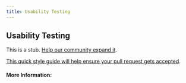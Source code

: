 ```yaml
---
title: Usability Testing
---
```


## Usability Testing

This is a stub. [Help our community expand it](https://github.com/freecodecamp/guides/tree/master/src/pages/articles/design/user-experience-research/usability-testing/index.md).

[This quick style guide will help ensure your pull request gets accepted](https://github.com/freeCodeCamp/guides/blob/master/README.md).

<!-- The article goes here, in GitHub-flavored Markdown. Feel free to add YouTube videos, images, and CodePen/JSBin embeds  -->

#### More Information:
<!-- Please add any articles you think might be helpful to read before writing the article -->


